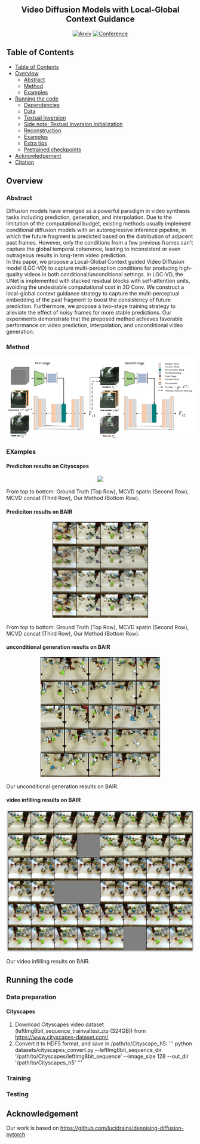 <div align="center">    

## Video Diffusion Models with Local-Global Context Guidance

[![Arxiv](http://img.shields.io/badge/Arxiv-2302.10663-B31B1B.svg)](https://arxiv.org/abs/2302.10663)
[![Conference](http://img.shields.io/badge/CVPR-2023-4b44ce.svg)](https://arxiv.org/abs/2302.10663)
</div>


## Table of Contents

- [Table of Contents](#table-of-contents)
- [Overview](#overview)
  * [Abstract](#abstract)
  * [Method](#method)
  * [Examples](#examples)
- [Running the code](#running-the-code)
  * [Dependencies](#dependencies)
  * [Data](#data)
  * [Textual Inversion](#textual-inversion)
  * [Side note: Textual Inversion Initialization](#side-note--textual-inversion-initialization)
  * [Reconstruction](#reconstruction)
  * [Examples](#examples-1)
  * [Extra tips](#extra-tips)
  * [Pretrained checkpoints](#pretrained-checkpoints)
- [Acknowledgement](#acknowledgement)
- [Citation](#citation)


## Overview

### Abstract
Diffusion models have emerged as a powerful paradigm in video synthesis tasks including prediction, generation, and interpolation. Due to the limitation of the computational budget, existing methods usually implement conditional diffusion models with an autoregressive inference pipeline, in which the future fragment is predicted based on the distribution of adjacent past frames. However, only the conditions from a few previous frames can't capture the global temporal coherence, leading to inconsistent or even outrageous results in long-term video prediction.  
In this paper, we propose a Local-Global Context guided Video Diffusion model (LGC-VD) to capture multi-perception conditions for producing high-quality videos in both conditional/unconditional settings. In LGC-VD, the UNet is implemented with stacked residual blocks with self-attention units, avoiding the undesirable computational cost in 3D Conv. We construct a local-global context guidance strategy to capture the multi-perceptual embedding of the past fragment to boost the consistency of future prediction. Furthermore, we propose a two-stage training strategy to alleviate the effect of noisy frames for more stable predictions. Our experiments demonstrate that the proposed method achieves favorable performance on video prediction, interpolation, and unconditional video generation. 
### Method
<div align=center><img src="assets/diagram.png"></div>

### EXamples
#### Prediciton results on Cityscapes
<div align=center><img src="assets/city_prediction.gif"></div>

From top to bottom: Ground Truth (Top Row), MCVD spatin (Second Row), MCVD concat (Third Row), Our Method (Bottom Row).
#### Prediciton results on BAIR
<div align=center><img src="assets/bair_prediction.gif"></div>

From top to bottom: Ground Truth (Top Row), MCVD spatin (Second Row), MCVD concat (Third Row), Our Method (Bottom Row).
#### unconditional generation results on BAIR
<div align=center><img src="assets/bair_generation.gif"></div>

Our unconditional generation results on BAIR.
#### video infilling results on BAIR
<div align=center><img src="assets/bair_infilling.png"></div>

Our video infilling results on BAIR.

## Running the code
### Data preparation
#### Cityscapes
1. Download Cityscapes video dataset (leftImg8bit_sequence_trainvaltest.zip (324GB)) from  https://www.cityscapes-dataset.com/
2. Convert it to HDF5 format, and save in /path/to/Cityscape_h5:
'''
python datasets/cityscapes_convert.py --leftImg8bit_sequence_dir '/path/to/Cityscapes/leftImg8bit_sequence' --image_size 128 --out_dir '/path/to/Cityscapes_h5' 
'''
### Training

### Testing


## Acknowledgement
Our work is based on https://github.com/lucidrains/denoising-diffusion-pytorch


